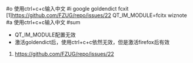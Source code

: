 #o
使用ctrl+c+c输入中文
#i
google goldendict fcxit
[1]https://github.com/FZUG/repo/issues/22
QT_IM_MODULE=fcitx wiznote
#a
使用ctrl+c+c输入中文
#sum
- QT_IM_MODULE配置无效
- 激活goldendict后，使用ctrl+c+c依然无效，但是激活firefox后有效
1. https://github.com/FZUG/repo/issues/22
